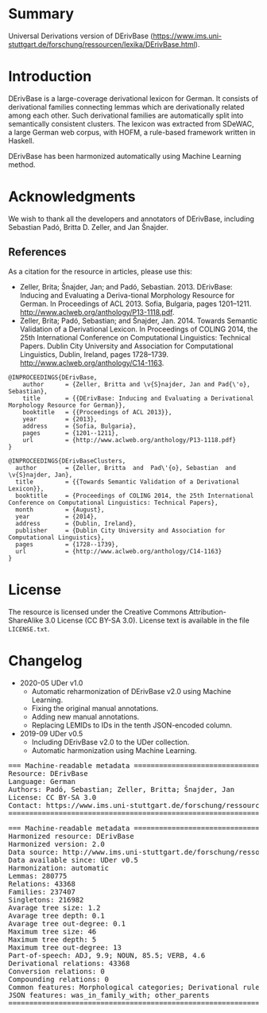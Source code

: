 # Summary

Universal Derivations version of DErivBase (https://www.ims.uni-stuttgart.de/forschung/ressourcen/lexika/DErivBase.html).


# Introduction

DErivBase is a large-coverage derivational lexicon for German. It consists of derivational families connecting lemmas which are derivationally related among each other. Such derivational families are automatically split into semantically consistent clusters. The lexicon was extracted from SDeWAC, a large German web corpus, with HOFM, a rule-based framework written in Haskell.

DErivBase has been harmonized automatically using Machine Learning method.


# Acknowledgments

We wish to thank all the developers and annotators of DErivBase, including Sebastian Padó, Britta D. Zeller, and Jan Šnajder.


## References

As a citation for the resource in articles, please use this:

* Zeller, Brita; Šnajder, Jan; and Padó, Sebastian. 2013. DErivBase: Inducing and Evaluating a Deriva-tional Morphology Resource for German. In Proceedings of ACL 2013. Sofia, Bulgaria, pages 1201–1211. http://www.aclweb.org/anthology/P13-1118.pdf.
* Zeller, Brita; Padó, Sebastian; and Šnajder, Jan. 2014. Towards Semantic Validation of a Derivational Lexicon. In Proceedings of COLING 2014, the 25th International Conference on Computational Linguistics: Technical Papers. Dublin City University and Association for Computational Linguistics, Dublin, Ireland, pages 1728–1739. http://www.aclweb.org/anthology/C14-1163.

```
@INPROCEEDINGS{DErivBase,
    author      = {Zeller, Britta and \v{S}najder, Jan and Pad{\'o}, Sebastian},
    title       = {{DErivBase: Inducing and Evaluating a Derivational Morphology Resource for German}},
    booktitle   = {{Proceedings of ACL 2013}},
    year        = {2013},                  
    address     = {Sofia, Bulgaria},
    pages       = {1201--1211},
    url         = {http://www.aclweb.org/anthology/P13-1118.pdf}
}

@INPROCEEDINGS{DErivBaseClusters,
  author        = {Zeller, Britta  and  Pad\'{o}, Sebastian  and  \v{S}najder, Jan},
  title         = {{Towards Semantic Validation of a Derivational Lexicon}},
  booktitle     = {Proceedings of COLING 2014, the 25th International Conference on Computational Linguistics: Technical Papers},
  month         = {August},
  year          = {2014},
  address       = {Dublin, Ireland},
  publisher     = {Dublin City University and Association for Computational Linguistics},
  pages         = {1728--1739},
  url           = {http://www.aclweb.org/anthology/C14-1163}
}
```


# License

The resource is licensed under the Creative Commons Attribution-ShareAlike 3.0 License (CC BY-SA 3.0).
License text is available in the file `LICENSE.txt`.


# Changelog

* 2020-05 UDer v1.0
    * Automatic reharmonization of DErivBase v2.0 using Machine Learning.
    * Fixing the original manual annotations.
    * Adding new manual annotations.
    * Replacing LEMIDs to IDs in the tenth JSON-encoded column.
* 2019-09 UDer v0.5
    * Including DErivBase v2.0 to the UDer collection.
    * Automatic harmonization using Machine Learning.


<pre>
=== Machine-readable metadata =================================================
Resource: DErivBase
Language: German
Authors: Padó, Sebastian; Zeller, Britta; Šnajder, Jan
License: CC BY-SA 3.0
Contact: https://www.ims.uni-stuttgart.de/forschung/ressourcen/lexika/DErivBase.html
===============================================================================
</pre>

<pre>
=== Machine-readable metadata =================================================
Harmonized resource: DErivBase
Harmonized version: 2.0
Data source: http://www.ims.uni-stuttgart.de/forschung/ressourcen/lexika/DErivBase/DErivBase-v2.0.zip
Data available since: UDer v0.5
Harmonization: automatic
Lemmas: 280775
Relations: 43368
Families: 237407
Singletons: 216982
Avarage tree size: 1.2
Avarage tree depth: 0.1
Avarage tree out-degree: 0.1
Maximum tree size: 46
Maximum tree depth: 5
Maximum tree out-degree: 13
Part-of-speech: ADJ, 9.9; NOUN, 85.5; VERB, 4.6
Derivational relations: 43368
Conversion relations: 0
Compounding relations: 0
Common features: Morphological categories; Derivational rules
JSON features: was_in_family_with; other_parents
===============================================================================
</pre>
